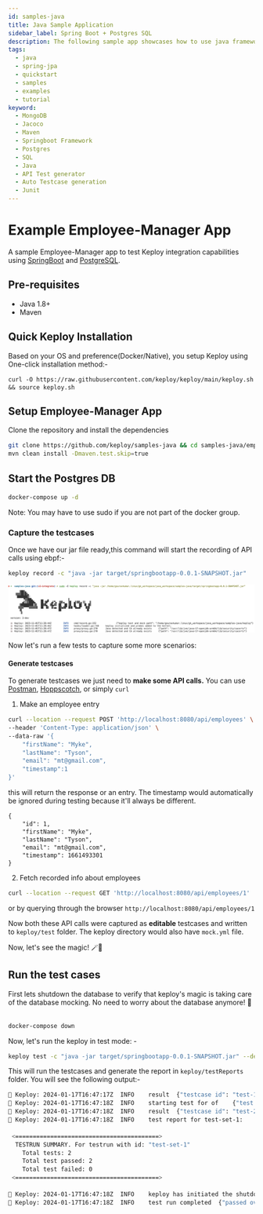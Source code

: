 ```yaml
---
id: samples-java
title: Java Sample Application
sidebar_label: Spring Boot + Postgres SQL
description: The following sample app showcases how to use java framework and the Keploy Platform.
tags:
  - java
  - spring-jpa
  - quickstart
  - samples
  - examples
  - tutorial
keyword:
  - MongoDB
  - Jacoco
  - Maven
  - Springboot Framework
  - Postgres
  - SQL
  - Java
  - API Test generator
  - Auto Testcase generation
  - Junit
---
```


# Example Employee-Manager App

A sample Employee-Manager app to test Keploy integration capabilities using [SpringBoot](https://spring.io) and [PostgreSQL](https://www.postgresql.org/).

## Pre-requisites

- Java 1.8+
- Maven

## Quick Keploy Installation

Based on your OS and preference(Docker/Native), you setup Keploy using One-click installation method:-

```shell
curl -O https://raw.githubusercontent.com/keploy/keploy/main/keploy.sh && source keploy.sh
```

## Setup Employee-Manager App

Clone the repository and install the dependencies

```bash
git clone https://github.com/keploy/samples-java && cd samples-java/employee-manager
mvn clean install -Dmaven.test.skip=true
```

## Start the Postgres DB

```bash
docker-compose up -d
```

Note: You may have to use sudo if you are not part of the docker group.

### Capture the testcases

Once we have our jar file ready,this command will start the recording of API calls using ebpf:-

```bash
keploy record -c "java -jar target/springbootapp-0.0.1-SNAPSHOT.jar"
```

![Testcases](https://github.com/keploy/samples-java/blob/main/employee-manager/img/test-cases.png?raw=true)

Now let's run a few tests to capture some more scenarios:

#### Generate testcases

To generate testcases we just need to **make some API calls.** You can use [Postman](https://www.postman.com/), [Hoppscotch](https://hoppscotch.io/), or simply `curl`

1. Make an employee entry

```bash
curl --location --request POST 'http://localhost:8080/api/employees' \
--header 'Content-Type: application/json' \
--data-raw '{
    "firstName": "Myke",
    "lastName": "Tyson",
    "email": "mt@gmail.com",
    "timestamp":1
}'
```

this will return the response or an entry. The timestamp would automatically be ignored during testing because it'll always be different.

```
{
    "id": 1,
    "firstName": "Myke",
    "lastName": "Tyson",
    "email": "mt@gmail.com",
    "timestamp": 1661493301
}
```

2. Fetch recorded info about employees

```bash
curl --location --request GET 'http://localhost:8080/api/employees/1'
```

or by querying through the browser `http://localhost:8080/api/employees/1`

Now both these API calls were captured as **editable** testcases and written to `keploy/test` folder. The keploy directory would also have `mock.yml` file.

Now, let's see the magic! 🪄💫

## Run the test cases

First lets shutdown the database to verify that keploy's magic is taking care of the database mocking. No need to worry about the database anymore! 🎉

```bash

docker-compose down
```

Now, let's run the keploy in test mode: -

```bash
keploy test -c "java -jar target/springbootapp-0.0.1-SNAPSHOT.jar" --delay 10
```

This will run the testcases and generate the report in `keploy/testReports` folder. You will see the following output:-

```bash
🐰 Keploy: 2024-01-17T16:47:17Z 	INFO	result	{"testcase id": "test-1", "testset id": "test-set-1", "passed": "true"}
🐰 Keploy: 2024-01-17T16:47:18Z 	INFO	starting test for of	{"test case": "test-2", "test set": "test-set-1"}
🐰 Keploy: 2024-01-17T16:47:18Z 	INFO	result	{"testcase id": "test-2", "testset id": "test-set-1", "passed": "true"}
🐰 Keploy: 2024-01-17T16:47:18Z 	INFO	test report for test-set-1: 	{"name: ": "report-3", "path: ": "/tmp/samples-java/employee-manager/keploy/report-3"}

 <=========================================>
  TESTRUN SUMMARY. For testrun with id: "test-set-1"
	Total tests: 2
	Total test passed: 2
	Total test failed: 0
 <=========================================>

🐰 Keploy: 2024-01-17T16:47:18Z 	INFO	keploy has initiated the shutdown of the user application.
🐰 Keploy: 2024-01-17T16:47:18Z 	INFO	test run completed	{"passed overall": true}
```

